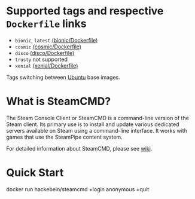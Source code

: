 # Supported tags and respective `Dockerfile` links

* `bionic`, `latest` [(bionic/Dockerfile)](https://github.com/Hackebein/docker-steamcmd/blob/master/bionic/Dockerfile)
* `cosmic` [(cosmic/Dockerfile)](https://github.com/Hackebein/docker-steamcmd/blob/master/cosmic/Dockerfile)
* `disco` [(disco/Dockerfile)](https://github.com/Hackebein/docker-steamcmd/blob/master/disco/Dockerfile)
* `trusty` not supported
* `xenial` [(xenial/Dockerfile)](https://github.com/Hackebein/docker-steamcmd/blob/master/xenial/Dockerfile)

Tags switching between [Ubuntu](https://hub.docker.com/_/ubuntu/) base images.

# What is SteamCMD?

The Steam Console Client or SteamCMD is a command-line version of the Steam client. Its primary use is to install and update various dedicated servers available on Steam using a command-line interface. It works with games that use the SteamPipe content system.

For detailed information about SteamCMD, please see [wiki](https://developer.valvesoftware.com/wiki/SteamCMD).

# Quick Start

docker run hackebein/steamcmd +login anonymous +quit
